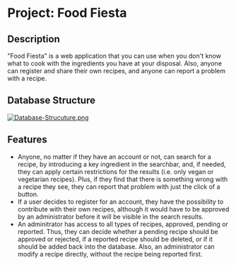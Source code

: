 # Project: Food Fiesta 

## Description
"Food Fiesta" is a web application that you can use when you don't know what to cook with the ingredients you have at your disposal. Also, anyone can register and share their own recipes, and anyone can report a problem with a recipe.

## Database Structure

[![Database-Strucuture.png](https://i.postimg.cc/PJ7xBBgd/Database-Strucuture.png)](https://postimg.cc/y3FsRr6G)

## Features
- Anyone, no matter if they have an account or not, can search for a recipe, by introducing a key ingredient in the searchbar, and, if needed, they can apply certain restrictions for the results (i.e. only vegan or vegetarian recipes). Plus, if they find that there is something wrong with a recipe they see, they can report that problem with just the click of a button.
- If a user decides to register for an account, they have the possibility to contribute with their own recipes, although it would have to be approved by an administrator before it will be visible in the search results.
- An adminitrator has access to all types of recipes, approved, pending or reported. Thus, they can decide whether a pending recipe should be approved or rejected, if a reported recipe should be deleted, or if it should be added back into the database. Also, an administrator can modify a recipe directly, without the recipe being reported first.

